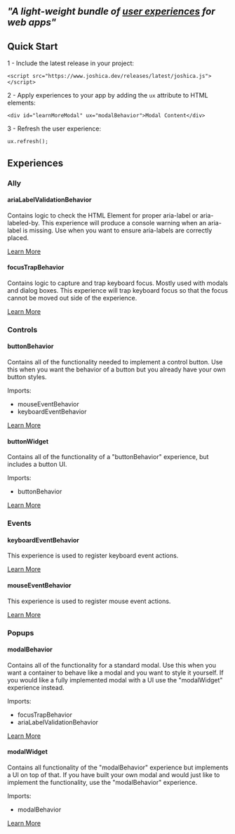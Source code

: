 <link rel="stylesheet" href="/assets/styles/home.css">

<section class="hero">

## *"A light-weight bundle of <a href="#">user experiences</a> for web apps"*

</section>

## Quick Start

<section>

1 - Include the latest release in your project:
```
<script src="https://www.joshica.dev/releases/latest/joshica.js"></script>
```

2 - Apply experiences to your app by adding the `ux` attribute to HTML elements:
```
<div id="learnMoreModal" ux="modalBehavior">Modal Content</div>
```

3 - Refresh the user experience:
```
ux.refresh();
```

</section>

## Experiences

<section>

### Ally

<div class="experiences">
    <div class="experience">
        <div class="content">
            <h4>ariaLabelValidationBehavior</h4>
            <p>Contains logic to check the HTML Element for proper aria-label or aria-labeled-by. This experience will produce a console warning when an aria-label is missing. Use when you want to ensure aria-labels are correctly placed.</p>
        </div>
        <div class="actions">
            <a href="/experiences/aria-label-validation-behavior.html" class="btn">Learn More</a>
        </div>
    </div>
    <div class="experience">
        <div class="content">
            <h4>focusTrapBehavior</h4>
            <p>Contains logic to capture and trap keyboard focus. Mostly used with modals and dialog boxes. This experience will trap keyboard focus so that the focus cannot be moved out side of the experience.</p>
        </div>
        <div class="actions">
            <a href="#" class="btn">Learn More</a>
        </div>
    </div>
    <div class="experience-empty"></div>
</div>

### Controls

<div class="experiences">
    <div class="experience">
        <div class="content">
            <h4>buttonBehavior</h4>
            <p>Contains all of the functionality needed to implement a control button. Use this when you want the behavior of a button but you already have your own button styles.</p>
            <p>Imports:</p>
            <ul>
                <li>mouseEventBehavior</li>
                <li>keyboardEventBehavior</li>
            </ul>
        </div>
        <div class="actions">
            <a href="#" class="btn">Learn More</a>
        </div>
    </div>
    <div class="experience">
        <div class="content">
            <h4>buttonWidget</h4>
            <p>Contains all of the functionality of a "buttonBehavior" experience, but includes a button UI.</p>
            <p>Imports:</p>
            <ul>
                <li>buttonBehavior</li>
            </ul>
        </div>
        <div class="actions">
            <a href="#" class="btn">Learn More</a>
        </div>
    </div>
    <div class="experience-empty"></div>
</div>

### Events

<div class="experiences">
    <div class="experience">
        <div class="content">
            <h4>keyboardEventBehavior</h4>
            <p>This experience is used to register keyboard event actions.</p>
        </div>
        <div class="actions">
            <a href="#" class="btn">Learn More</a>
        </div>
    </div>
    <div class="experience">
        <div class="content">
            <h4>mouseEventBehavior</h4>
            <p>This experience is used to register mouse event actions.</p>
        </div>
        <div class="actions">
            <a href="#" class="btn">Learn More</a>
        </div>
    </div>
    <div class="experience-empty"></div>
</div>

### Popups

<div class="experiences">
    <div class="experience">
        <div class="content">
            <h4>modalBehavior</h4>
            <p>Contains all of the functionality for a standard modal. Use this when you want a container to behave like a modal and you want to style it yourself. If you would like a fully implemented modal with a UI use the "modalWidget" experience instead.</p>
            <p>Imports:</p>
            <ul>
                <li>focusTrapBehavior</li>
                <li>ariaLabelValidationBehavior</li>
            </ul>
        </div>
        <div class="actions">
            <a href="#" class="btn">Learn More</a>
        </div>
    </div>
    <div class="experience">
        <div class="content">
            <h4>modalWidget</h4>
            <p>Contains all functionality of the "modalBehavior" experience but implements a UI on top of that. If you have built your own modal and would just like to implement the functionality, use the "modalBehavior" experience.</p>
            <p>Imports:</p>
            <ul>
                <li>modalBehavior</li>
            </ul>
        </div>
        <div class="actions">
            <a href="#" class="btn">Learn More</a>
        </div>
    </div>
    <div class="experience-empty"></div>
</div>

</section>
